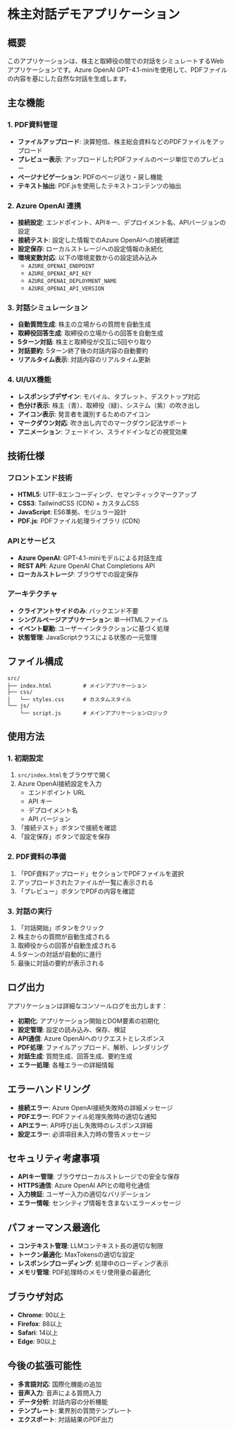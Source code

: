 # 株主対話デモアプリケーション

## 概要

このアプリケーションは、株主と取締役の間での対話をシミュレートするWebアプリケーションです。Azure OpenAI GPT-4.1-miniを使用して、PDFファイルの内容を基にした自然な対話を生成します。

## 主な機能

### 1. PDF資料管理
- **ファイルアップロード**: 決算短信、株主総会資料などのPDFファイルをアップロード
- **プレビュー表示**: アップロードしたPDFファイルのページ単位でのプレビュー
- **ページナビゲーション**: PDFのページ送り・戻し機能
- **テキスト抽出**: PDF.jsを使用したテキストコンテンツの抽出

### 2. Azure OpenAI 連携
- **接続設定**: エンドポイント、APIキー、デプロイメント名、APIバージョンの設定
- **接続テスト**: 設定した情報でのAzure OpenAIへの接続確認
- **設定保存**: ローカルストレージへの設定情報の永続化
- **環境変数対応**: 以下の環境変数からの設定読み込み
  - `AZURE_OPENAI_ENDPOINT`
  - `AZURE_OPENAI_API_KEY`
  - `AZURE_OPENAI_DEPLOYMENT_NAME`
  - `AZURE_OPENAI_API_VERSION`

### 3. 対話シミュレーション
- **自動質問生成**: 株主の立場からの質問を自動生成
- **取締役回答生成**: 取締役の立場からの回答を自動生成
- **5ターン対話**: 株主と取締役が交互に5回やり取り
- **対話要約**: 5ターン終了後の対話内容の自動要約
- **リアルタイム表示**: 対話内容のリアルタイム更新

### 4. UI/UX機能
- **レスポンシブデザイン**: モバイル、タブレット、デスクトップ対応
- **色分け表示**: 株主（青）、取締役（緑）、システム（紫）の吹き出し
- **アイコン表示**: 発言者を識別するためのアイコン
- **マークダウン対応**: 吹き出し内でのマークダウン記法サポート
- **アニメーション**: フェードイン、スライドインなどの視覚効果

## 技術仕様

### フロントエンド技術
- **HTML5**: UTF-8エンコーディング、セマンティックマークアップ
- **CSS3**: TailwindCSS (CDN) + カスタムCSS
- **JavaScript**: ES6準拠、モジュラー設計
- **PDF.js**: PDFファイル処理ライブラリ (CDN)

### APIとサービス
- **Azure OpenAI**: GPT-4.1-miniモデルによる対話生成
- **REST API**: Azure OpenAI Chat Completions API
- **ローカルストレージ**: ブラウザでの設定保存

### アーキテクチャ
- **クライアントサイドのみ**: バックエンド不要
- **シングルページアプリケーション**: 単一HTMLファイル
- **イベント駆動**: ユーザーインタラクションに基づく処理
- **状態管理**: JavaScriptクラスによる状態の一元管理

## ファイル構成

```
src/
├── index.html          # メインアプリケーション
├── css/
│   └── styles.css      # カスタムスタイル
└── js/
    └── script.js       # メインアプリケーションロジック
```

## 使用方法

### 1. 初期設定
1. `src/index.html`をブラウザで開く
2. Azure OpenAI接続設定を入力
   - エンドポイント URL
   - API キー
   - デプロイメント名
   - API バージョン
3. 「接続テスト」ボタンで接続を確認
4. 「設定保存」ボタンで設定を保存

### 2. PDF資料の準備
1. 「PDF資料アップロード」セクションでPDFファイルを選択
2. アップロードされたファイルが一覧に表示される
3. 「プレビュー」ボタンでPDFの内容を確認

### 3. 対話の実行
1. 「対話開始」ボタンをクリック
2. 株主からの質問が自動生成される
3. 取締役からの回答が自動生成される
4. 5ターンの対話が自動的に進行
5. 最後に対話の要約が表示される

## ログ出力

アプリケーションは詳細なコンソールログを出力します：

- **初期化**: アプリケーション開始とDOM要素の初期化
- **設定管理**: 設定の読み込み、保存、検証
- **API通信**: Azure OpenAIへのリクエストとレスポンス
- **PDF処理**: ファイルアップロード、解析、レンダリング
- **対話生成**: 質問生成、回答生成、要約生成
- **エラー処理**: 各種エラーの詳細情報

## エラーハンドリング

- **接続エラー**: Azure OpenAI接続失敗時の詳細メッセージ
- **PDFエラー**: PDFファイル処理失敗時の適切な通知
- **APIエラー**: API呼び出し失敗時のレスポンス詳細
- **設定エラー**: 必須項目未入力時の警告メッセージ

## セキュリティ考慮事項

- **APIキー管理**: ブラウザローカルストレージでの安全な保存
- **HTTPS通信**: Azure OpenAI APIとの暗号化通信
- **入力検証**: ユーザー入力の適切なバリデーション
- **エラー情報**: センシティブ情報を含まないエラーメッセージ

## パフォーマンス最適化

- **コンテキスト管理**: LLMコンテキスト長の適切な制限
- **トークン最適化**: MaxTokensの適切な設定
- **レスポンシブローディング**: 処理中のローディング表示
- **メモリ管理**: PDF処理時のメモリ使用量の最適化

## ブラウザ対応

- **Chrome**: 90以上
- **Firefox**: 88以上
- **Safari**: 14以上
- **Edge**: 90以上

## 今後の拡張可能性

- **多言語対応**: 国際化機能の追加
- **音声入力**: 音声による質問入力
- **データ分析**: 対話内容の分析機能
- **テンプレート**: 業界別の質問テンプレート
- **エクスポート**: 対話結果のPDF出力